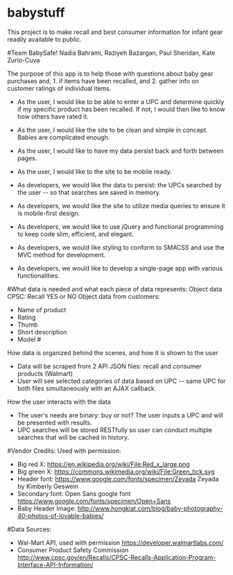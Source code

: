 # babystuff
This project is to make recall and best consumer information for infant gear readily available to public.


#Team BabySafe!
Nadia Bahrami, Raziyeh Bazargan, Paul Sheridan, Kate Zurlo-Cuva

The purpose of this app is to help those with questions about baby gear purchases and, 1. if items have been recalled, and 2. gather info on customer ratings of individual items.
* As the user, I would like to be able to enter a UPC and determine quickly if my specific product has been recalled. If not, I would then like to know how others have rated it.
* As the user, I would like the site to be clean and simple in concept. Babies are complicated enough.
* As the user, I would like to have my data persist back and forth between pages.
* As the user, I would like to the site to be mobile ready.

* As developers, we would like the data to persist: the UPCs searched by the user -- so that searches are saved in memory.
* As developers, we would like the site to utilize media queries to ensure it is mobile-first design.
* As developers, we would like to use jQuery and functional programming to keep code slim, efficient, and elegant.
* As developers, we would like styling to conform to SMACSS and use the MVC method for development.
* As developers, we would like to develop a single-page app with various functionalities.


#What data is needed  and what each piece of data represents:
Object data CPSC: Recall YES or NO
Object data from customers:
* Name of product
* Rating
* Thumb
* Short description
* Model #

How data is organized behind the scenes, and how it is shown to the user
* Data will be scraped from 2 API JSON files: recall and consumer products (Walmart)
* User will see selected categories of data based on UPC -- same UPC for both files simultaneously with an AJAX callback.

How the user interacts with the data
* The user's needs are binary: buy or not? The user inputs a UPC and will be presented with results.
* UPC searches will be stored RESTfully so user can conduct multiple searches that will be cached in history.

#Vendor Credits:
Used with permission:
* Big red X:
https://en.wikipedia.org/wiki/File:Red_x_large.png
* Big green X:
https://commons.wikimedia.org/wiki/File:Green_tick.svg
* Header font: https://www.google.com/fonts/specimen/Zeyada
Zeyada by Kimberly Geswein
* Secondary font: Open Sans google font
https://www.google.com/fonts/specimen/Open+Sans
* Baby Header Image:
http://www.hongkiat.com/blog/baby-photography-40-photos-of-lovable-babies/

#Data Sources:
* Wal-Mart API, used with permission
https://developer.walmartlabs.com/
* Consumer Product Safety Commission
http://www.cpsc.gov/en/Recalls/CPSC-Recalls-Application-Program-Interface-API-Information/
